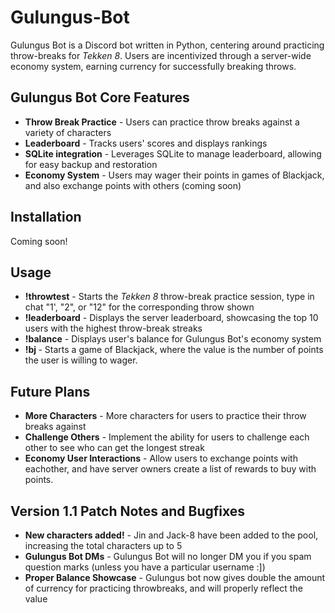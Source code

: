 # Gulungus-Bot
Gulungus Bot is a Discord bot written in Python, centering around practicing throw-breaks for _Tekken 8_. Users are incentivized through a server-wide economy system, earning currency for successfully breaking throws.

## Gulungus Bot Core Features
- **Throw Break Practice** - Users can practice throw breaks against a variety of characters
- **Leaderboard** - Tracks users' scores and displays rankings
- **SQLite integration** - Leverages SQLite to manage leaderboard, allowing for easy backup and restoration
- **Economy System** - Users may wager their points in games of Blackjack, and also exchange points with others (coming soon)

## Installation
Coming soon!

## Usage
- **!throwtest** - Starts the _Tekken 8_ throw-break practice session, type in chat "1', "2", or "12" for the corresponding throw shown
- **!leaderboard** - Displays the server leaderboard, showcasing the top 10 users with the highest throw-break streaks
- **!balance** - Displays user's balance for Gulungus Bot's economy system
- **!bj <value>** - Starts a game of Blackjack, where the value is the number of points the user is willing to wager.

## Future Plans
- **More Characters** - More characters for users to practice their throw breaks against
- **Challenge Others** - Implement the ability for users to challenge each other to see who can get the longest streak
- **Economy User Interactions** - Allow users to exchange points with eachother, and have server owners create a list of rewards to buy with points.

## Version 1.1 Patch Notes and Bugfixes
- **New characters added!** - Jin and Jack-8 have been added to the pool, increasing the total characters up to 5
- **Gulungus Bot DMs** - Gulungus Bot will no longer DM you if you spam question marks (unless you have a particular username :])
- **Proper Balance Showcase** - Gulungus bot now gives double the amount of currency for practicing throwbreaks, and will properly reflect the value


